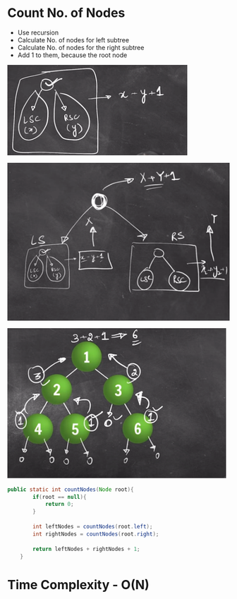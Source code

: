 # Count No. of Nodes

- Use recursion
- Calculate No. of nodes for left subtree
- Calculate No. of nodes for the right subtree
- Add 1 to them, because the root node

![Untitled](Count%20No%20of%20Nodes%20ceab0fff8d7d4226b04494cb6ecca5ce/Untitled.png)

![Untitled](Count%20No%20of%20Nodes%20ceab0fff8d7d4226b04494cb6ecca5ce/Untitled%201.png)

![Untitled](Count%20No%20of%20Nodes%20ceab0fff8d7d4226b04494cb6ecca5ce/Untitled%202.png)

```java
public static int countNodes(Node root){
        if(root == null){
            return 0;
        }

        int leftNodes = countNodes(root.left);
        int rightNodes = countNodes(root.right);

        return leftNodes + rightNodes + 1;
    }
```

# Time Complexity - O(N)